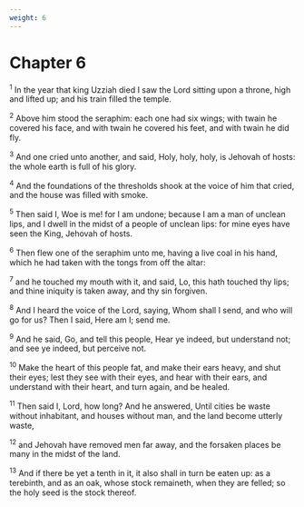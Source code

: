 ```yaml
---
weight: 6
---
```


# Chapter 6

<sup>1</sup> In the year that king Uzziah died I saw the Lord sitting upon a throne, high and lifted up; and his train filled the temple. 

<sup>2</sup> Above him stood the seraphim: each one had six wings; with twain he covered his face, and with twain he covered his feet, and with twain he did fly. 

<sup>3</sup> And one cried unto another, and said, Holy, holy, holy, is Jehovah of hosts: the whole earth is full of his glory. 

<sup>4</sup> And the foundations of the thresholds shook at the voice of him that cried, and the house was filled with smoke. 

<sup>5</sup> Then said I, Woe is me! for I am undone; because I am a man of unclean lips, and I dwell in the midst of a people of unclean lips: for mine eyes have seen the King, Jehovah of hosts. 

<sup>6</sup> Then flew one of the seraphim unto me, having a live coal in his hand, which he had taken with the tongs from off the altar: 

<sup>7</sup> and he touched my mouth with it, and said, Lo, this hath touched thy lips; and thine iniquity is taken away, and thy sin forgiven. 

<sup>8</sup> And I heard the voice of the Lord, saying, Whom shall I send, and who will go for us? Then I said, Here am I; send me. 

<sup>9</sup> And he said, Go, and tell this people, Hear ye indeed, but understand not; and see ye indeed, but perceive not. 

<sup>10</sup> Make the heart of this people fat, and make their ears heavy, and shut their eyes; lest they see with their eyes, and hear with their ears, and understand with their heart, and turn again, and be healed. 

<sup>11</sup> Then said I, Lord, how long? And he answered, Until cities be waste without inhabitant, and houses without man, and the land become utterly waste, 

<sup>12</sup> and Jehovah have removed men far away, and the forsaken places be many in the midst of the land. 

<sup>13</sup> And if there be yet a tenth in it, it also shall in turn be eaten up: as a terebinth, and as an oak, whose stock remaineth, when they are felled; so the holy seed is the stock thereof. 


